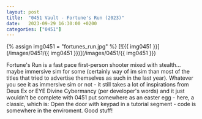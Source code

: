 ```yaml
---
layout: post
title:  "0451 Vault - Fortune's Run (2023)"
date:   2023-09-29 16:30:00 +0200
categories: ["0451"]
---
```

{% assign img0451 = "fortunes_run.jpg" %}
[![{{ img0451 }}](/images/0451/{{ img0451 }})](/images/0451/{{ img0451 }})

Fortune's Run is a fast pace first-person shooter mixed with stealth... maybe immersive sim for some (certainly way of im sim than most of the titles that tried to advertise themselves as such in the last year). Whatever you see it as immersive sim or not - it still takes a lot of inspirations from Deus Ex or EYE Divine Cybermancy (per developer's words) and it just wouldn't be complete with 0451 put somewhere as an easter egg - here, a classic, which is: Open the door with keypad in a tutorial segment - code is somewhere in the enviroment. Good stuff!
